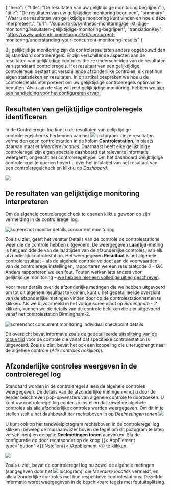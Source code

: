 {
  "hero": {
    "title": "De resultaten van uw gelijktijdige monitoring begrijpen"
  },
  "title": "De resultaten van uw gelijktijdige monitoring begrijpen",
  "summary": "Waar u de resultaten van gelijktijdige monitoring kunt vinden en hoe u deze interpreteert.",
  "url": "/support/kb/synthetic-monitoring/gelijktijdige-monitoring/resultaten-gelijktijdige-monitoring-begrijpen",
  "translationKey": "https://www.uptrends.com/support/kb/concurrent-monitoring/understanding-your-concurrent-monitoring-results"
}

Bij gelijktijdige monitoring zijn de controleresultaten anders opgebouwd dan bij standaard controleregels. Er zijn verschillende aspecten aan de resultaten van gelijktijdige controles die ze onderscheiden van de resultaten van standaard controleregels. Het resultaat van een gelijktijdige controleregel bestaat uit verschillende afzonderlijke controles, elk met hun eigen statistieken en resultaten. In dit artikel bespreken we hoe u de controledetails interpreteert om uw gelijktijdige controleregels optimaal te benutten. Als u aan de slag wilt met gelijktijdige monitoring, hebben we  [hier een handleiding voor het configureren ervan.](/support/kb/synthetic-monitoring/gelijktijdige-monitoring/gelijktijdige-monitoring-configureren)

## Resultaten van gelijktijdige controleregels identificeren

In de Controleregel log kunt u de resultaten van gelijktijdige controleregelchecks herkennen aan het ![](/img/content/b65565ab-d26a-4e9b-b1dc-1b5f1ce82c96.svg) pictogram. Deze resultaten vermelden geen controlestation in de kolom **Controlestation**, in plaats daarvan staat er *Meerdere locaties*. Daarnaast heeft elke gelijktijdige controleregel zijn eigen speciale dashboard dat relevante informatie weergeeft, ongeacht het controleregeltype. Om het dashboard Gelijktijdige controleregel te openen hovert u over het infolabel van het resultaat van een controleregelcheck en klikt u op *Dashboard*.

![](/img/content/30f9e7d8-401a-42ee-9d04-750eb1a5a696.png)

## De resultaten van gelijktijdige monitoring interpreteren

Om de algehele controleregelcheck te openen klikt u gewoon op zijn vermelding in de controleregel log.

![screenshot monitor details concurrent monitoring](/img/content/scr_concurrent-monitoring-check-results.min.png)

Zoals u ziet, geeft het venster Details van de controle de controlestations weer die de controle hebben uitgevoerd. De weergegeven **Laadtijd**-meting is het gemiddelde van de laadtijden van de afzonderlijke controles, van elk afzonderlijk controlestation. Het weergegeven **Resultaat** is het algehele controleresultaat – als de algehele controle voldoet aan de voorwaarden van de controleregelinstellingen, rapporteren we een resultaatcode *0 – OK*. Anders rapporteren we een fout. Fouten werken iets anders voor gelijktijdige monitoring – [we hebben hier een volledige uitleg geschreven](/support/kb/synthetic-monitoring/gelijktijdige-monitoring/fouten-en-alerting-gelijktijdige-controleregels).

Voor meer details over de afzonderlijke metingen die we hebben uitgevoerd om tot dit algehele resultaat te komen, kunt u het gedetailleerde overzicht van de afzonderlijke metingen vinden door op de controlestationnamen te klikken. Als we bijvoorbeeld in het vorige screenshot op *Birmingham - 2* klikken, kunnen we de details van de controle bekijken die zijn uitgevoerd vanaf het controlestation Birmingham-2.

![screenshot concurrent monitoring individual checkpoint details](/img/content/scr_concurrent-monitoring-details.min.png)

Dit overzicht bevat informatie zoals de gedetailleerde [uitsplitsing van de totale tijd](https://www.uptrends.com/support/kb/dashboards-and-reporting/dashboards/explanation-total-time-metrics) voor de controle die vanaf dat specifieke controlestation is uitgevoerd. Zoals u ziet, bevat het ook een koppeling die u terugbrengt naar de algehele controle (*Alle controles bekijken)*).

## Afzonderlijke controles weergeven in de controleregel log

Standaard worden in de controleregel alleen de algehele controles weergegeven. De details van de afzonderlijke metingen vindt u door de eerder beschreven pop-upvensters van algehele controle te doorzoeken. U kunt uw controleregel log echter zo instellen dat zowel de algehele controles als alle afzonderlijke controles worden weergegeven. Om dit in te stellen stelt u het dashboardfilter rechtsboven in op *Deelmetingen tonen*.![](/img/content/4482dbbf-221f-49fa-a2d2-a57ef837ec3a.png)

U kunt ook op het tandwielpictogram rechtsboven in de controleregel log klikken (beweeg de muisaanwijzer boven de tegel om dit pictogram te laten verschijnen) en de optie **Deelmetingen tonen** aanvinken. Sla de configuratie op door rechtsonder op de knop {{< AppElement type="button" >}}INstellen{{< /AppElement >}} te klikken.

![](/img/content/0f7ce389-086a-47ec-b115-a477f0a5c689.png)

Zoals u ziet, bevat de controleregel log nu zowel de algehele metingen (aangegeven door het ![](/img/content/b65565ab-d26a-4e9b-b1dc-1b5f1ce82c96.svg) pictogram), die *Meerdere locaties* vermeldt, en alle afzonderlijke controles met hun respectieve controlestations. Dezelfde informatie wordt weergegeven in de beschikbare tegels met foutuitsplitsing.
